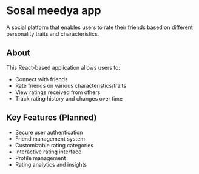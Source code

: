 # Sosal meedya app

A social platform that enables users to rate their friends based on different personality traits and characteristics. 

## About

This React-based application allows users to:
- Connect with friends
- Rate friends on various characteristics/traits
- View ratings received from others
- Track rating history and changes over time

## Key Features (Planned)

- Secure user authentication
- Friend management system
- Customizable rating categories
- Interactive rating interface
- Profile management
- Rating analytics and insights